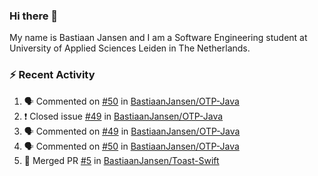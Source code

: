### Hi there 👋

My name is Bastiaan Jansen and I am a Software Engineering student at University of Applied Sciences Leiden in The Netherlands. 

### ⚡ Recent Activity
<!--START_SECTION:activity-->
1. 🗣 Commented on [#50](https://github.com/BastiaanJansen/OTP-Java/issues/50) in [BastiaanJansen/OTP-Java](https://github.com/BastiaanJansen/OTP-Java)
2. ❗️ Closed issue [#49](https://github.com/BastiaanJansen/OTP-Java/issues/49) in [BastiaanJansen/OTP-Java](https://github.com/BastiaanJansen/OTP-Java)
3. 🗣 Commented on [#49](https://github.com/BastiaanJansen/OTP-Java/issues/49) in [BastiaanJansen/OTP-Java](https://github.com/BastiaanJansen/OTP-Java)
4. 🗣 Commented on [#50](https://github.com/BastiaanJansen/OTP-Java/issues/50) in [BastiaanJansen/OTP-Java](https://github.com/BastiaanJansen/OTP-Java)
5. 🎉 Merged PR [#5](https://github.com/BastiaanJansen/Toast-Swift/pull/5) in [BastiaanJansen/Toast-Swift](https://github.com/BastiaanJansen/Toast-Swift)
<!--END_SECTION:activity-->

<!--
**BastiaanJansen/BastiaanJansen** is a ✨ _special_ ✨ repository because its `README.md` (this file) appears on your GitHub profile.

Here are some ideas to get you started:

- 🔭 I’m currently working on ...
- 🌱 I’m currently learning ...
- 👯 I’m looking to collaborate on ...
- 🤔 I’m looking for help with ...
- 💬 Ask me about ...
- 📫 How to reach me: ...
- 😄 Pronouns: ...
- ⚡ Fun fact: ...
-->
